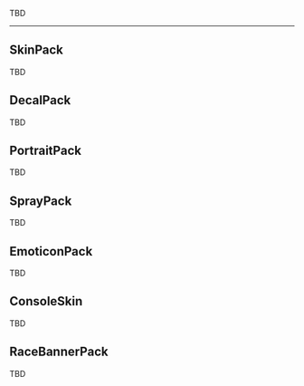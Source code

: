 TBD

___

## SkinPack

TBD

## DecalPack

TBD

## PortraitPack

TBD

## SprayPack

TBD

## EmoticonPack

TBD

## ConsoleSkin

TBD

## RaceBannerPack

TBD
